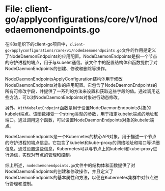 # File: client-go/applyconfigurations/core/v1/nodedaemonendpoints.go

在K8s组织下的client-go项目中，`client-go/applyconfigurations/core/v1/nodedaemonendpoints.go`文件的作用是定义了NodeDaemonEndpoints的应用配置。NodeDaemonEndpoints是指一个节点的守护进程的端点，用于与kubelet通信。该文件中的配置结构体和函数提供了对NodeDaemonEndpoints的创建、修改和删除等操作。

NodeDaemonEndpointsApplyConfiguration结构体用于修改NodeDaemonEndpoints对象的应用配置。它包含了NodeDaemonEndpoints的所有可修改字段，并提供了一系列的方法来设置和获取这些字段的值。通过调用这些方法，可以对NodeDaemonEndpoints对象进行动态修改。

另外，`WithKubeletEndpoint`函数是用于设置NodeDaemonEndpoints对象的kubelet端点。该函数接受一个string类型的参数，用于指定kubelet端点的地址和端口。通过调用这个函数，可以设置NodeDaemonEndpoints对象的kubelet端点。

NodeDaemonEndpoints是一个Kubernetes的核心API对象，用于描述一个节点的守护进程的端点信息。它包含了kubelet和kube-proxy的网络地址和端口等详细信息。通过设置这些信息，Kubernetes可以与节点上的kubelet和kube-proxy进行通信，实现对节点的管理和控制。

综上所述，`nodedaemonendpoints.go`文件中的结构体和函数提供了对NodeDaemonEndpoints的创建和修改操作，并且定义了NodeDaemonEndpoints的基本属性和方法，以便在Kubernetes集群中对节点进行管理和控制。

